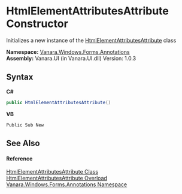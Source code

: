 # HtmlElementAttributesAttribute Constructor 
 

Initializes a new instance of the <a href="72826d27-edd6-f015-b151-63fef2c2f32f">HtmlElementAttributesAttribute</a> class

**Namespace:**&nbsp;<a href="600255aa-5477-7018-00f3-14fce5adebc9">Vanara.Windows.Forms.Annotations</a><br />**Assembly:**&nbsp;Vanara.UI (in Vanara.UI.dll) Version: 1.0.3

## Syntax

**C#**<br />
``` C#
public HtmlElementAttributesAttribute()
```

**VB**<br />
``` VB
Public Sub New
```


## See Also


#### Reference
<a href="72826d27-edd6-f015-b151-63fef2c2f32f">HtmlElementAttributesAttribute Class</a><br /><a href="fc304c47-d89c-cfdb-0c77-e5629e41d19a">HtmlElementAttributesAttribute Overload</a><br /><a href="600255aa-5477-7018-00f3-14fce5adebc9">Vanara.Windows.Forms.Annotations Namespace</a><br />